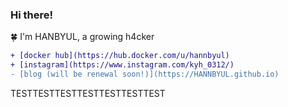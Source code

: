 ### Hi there!

🍀 I'm HANBYUL, a growing h4cker

```diff
+ [docker hub](https://hub.docker.com/u/hannbyul)
+ [instagram](https://www.instagram.com/kyh_0312/)
- [blog (will be renewal soon!)](https://HANNBYUL.github.io)
```
TESTTESTTESTTESTTESTTESTTEST